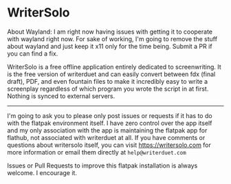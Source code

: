 # WriterSolo

About Wayland: I am right now having issues with getting it to cooperate with wayland right now. For sake of working, I'm going to remove the stuff about wayland and just keep it x11 only for the time being. Submit a PR if you can find a fix.

WriterSolo is a free offline application entirely dedicated to screenwriting. It is the free version of writerduet and can easily convert between fdx (final draft), PDF, and even fountain files to make it incredibly easy to write a screenplay regardless of which program you wrote the script in at first. Nothing is synced to external servers.

---

I'm going to ask you to please only post issues or requests if it has to do with the flatpak environment itself. I have zero control over the app itself and my only association with the app is maintaining the flatpak app for flathub, not associated with writerduet at all. If you have comments or questions about writersolo itself, you can visit https://writersolo.com for more information or email them directly at `
help@writerduet.com
`

Issues or Pull Requests to improve this flatpak installation is always welcome. I encourage it.
